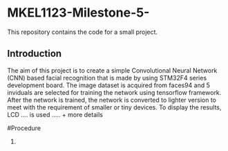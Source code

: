 # MKEL1123-Milestone-5-

This repository contains the code for a small project.

## Introduction 

The aim of this project is to create a simple Convolutional Neural Network (CNN) based facial recognition that is made by using STM32F4 series development board. The image dataset is acquired from faces94 and 5 inviduals are selected for training the network using tensorflow framework. After the network is trained, the network is converted to lighter version to meet with the requirement of smaller or tiny devices. To display the results,  LCD .... is used ..... + more details 

#Procedure 

1. 









